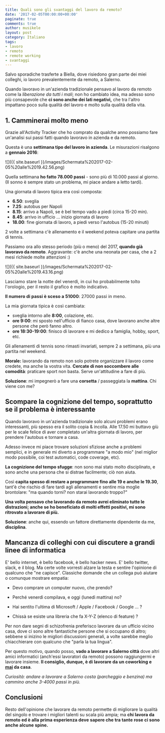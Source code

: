 ```yaml
---
title: Quali sono gli svantaggi del lavoro da remoto?
date: '2017-02-05T00:00:00+00:00'
paginate: true
comments: true
author: musikele
layout: post
category: Italiano
tags:
- lavoro
- remoto
- remote working
- svantaggi
---
```

Salvo sporadiche trasferte a Biella, dove risiedono gran parte dei miei colleghi, io lavoro prevalentemente da remoto, a Salerno.

Quando lavoravo in un'azienda tradizionale pensavo al lavoro da remoto come la _liberazione da tutti i mali_; non ho cambiato idea, ma adesso sono più consapevole che **ci sono anche dei lati negativi,** che tra l'altro impattano poco sulla qualità del lavoro e molto sulla qualità della vita.

## 1\. Camminerai molto meno

Grazie all'Activity Tracker che ho comprato da qualche anno possiamo fare un'analisi sui passi fatti quando lavoravo in azienda e da remoto.

Questa è una **settimana tipo del lavoro in azienda**. Le misurazioni risalgono a **gennaio 2016**:

![]({{ site.baseurl }}/images/Schermata%202017-02-05%20alle%2019.42.56.png)

Quella settimana **ho fatto 78.000 passi** - sono più di 10.000 passi al giorno. (Il sonno è sempre stato un problema, mi piace andare a letto tardi).

Una giornata di lavoro tipica era così composta:

*   **6.50**: sveglia
*   **7.25**: autobus per Napoli
*   **8.15**: arrivo a Napoli, se è bel tempo vado a piedi (circa 15-20 min).
*   **8.45**: arrivo in ufficio ... inizio giornata di lavoro
*   **18.00**: fine giornata di lavoro, a piedi verso l'autobus (15-20 minuti)

2 volte a settimana c'è allenamento e il weekend poteva capitare una partita di tennis.

Passiamo ora allo stesso periodo (più o meno) del 2017, **quando già lavoravo da remoto**. Aggravante: c'è anche una neonata per casa, che a 2 mesi richiede molte attenzioni :)

![]({{ site.baseurl }}/images/Schermata%202017-02-05%20alle%2019.43.16.png)

<span style="letter-spacing: 0.18px;">Lasciamo stare la notte del venerdì, in cui ho probabilmente tolto l'orologio, per il resto il grafico è molto indicativo. </span>

<span style="letter-spacing: 0.18px;">**Il numero di passi è sceso a 51000**: 27000 passi in meno. </span>

<span style="letter-spacing: 0.18px;">La mia giornata tipica è così cambiata: </span>

*   sveglia intorno alle **8:00**, colazione, etc.
*   **ore 9:00**: mi sposto nell'ufficio di fianco casa, dove lavorano anche altre persone che però fanno altro.
*   **ore 18:30-19:00**: finisco di lavorare e mi dedico a famiglia, hobby, sport, etc.

Gli allenamenti di tennis sono rimasti invariati, sempre 2 a settimana, più una partita nel weekend.

**Morale:** lavorando da remoto non solo potrete organizzare il lavoro come credete, ma anche la vostra vita. **Cercate di non soccombere alle comodità**: praticare sport non basta.  Serve un'attitudine a fare di più.

**Soluzione**: mi impegnerò a fare una **corsetta** / passeggiata la **mattina**. Chi viene con me?

## Scompare la cognizione del tempo, soprattutto se il problema è interessante

Quando lavoravo in un'azienda tradizionale solo alcuni problemi erano interessanti, più spesso era il solito copia & incolla. Alle 17.50 mi buttavo giù per le scale felice di aver completato un'altra giornata di lavoro, per prendere l'autobus e tornare a casa.

Adesso invece mi piace trovare soluzioni sfiziose anche a problemi semplici, e in generale mi diverto a programmare "a modo mio" (nel miglior modo possibile, coi test automatici, code coverage, etc).

**La cognizione del tempo sfugge**: non sono mai stato molto disciplinato, e sono anche una persona che si distrae facilmente; ciò non aiuta.

Così **capita spesso di restare a programmare fino alle 19 e anche le 19.30**, tant'è che rischio di fare tardi agli allenamenti e sentire mia moglie brontolare: "ma quando torni? non starai lavorando troppo?"

**Una volta pensavo che lavorando da remoto avrei eliminato tutte le distrazioni; anche se ho beneficiato di molti effetti positivi, mi sono ritrovato a lavorare di più.**

**Soluzione**: anche qui, essendo un fattore direttamente dipendente da me, **disciplina**.

## Mancanza di colleghi con cui discutere a grandi linee di informatica

E' bello internet, è bello facebook, è bello hacker news. E' bello twitter, slack, e il blog. Ma certe volte vorresti alzare la testa e sentire l'opinione di qualcuno che "ne capisce". Classiche domande che un collega può aiutare o comunque mostrare empatia:

*   Devo comprare un computer nuovo, che prendo?

*   Perché venerdì compilava, e oggi (lunedì mattina) no?

*   Hai sentito l'ultima di Microsoft / Apple / Facebook / Google ... ?

*   Chissà se esiste una libreria che fa X-Y-Z (elenco di feature) ?

Per non dare segni di schizofrenia preferisco lavorare da un ufficio vicino casa, dove ci sono altre fantastiche persone che si occupano di altro; sebbene si inizino le migliori discussioni generali, a volte sarebbe meglio chiacchierare con qualcuno che "parla la tua lingua".

Per questo motivo, quando posso, **vado a lavorare a Salerno città** dove altri amici informatici (anch'essi lavoratori da remoto) possono raggiungermi e lavorare insieme. <span style="letter-spacing: 0.01em;">**Il consiglio, dunque, è di lavorare da un coworking e <u>mai</u> da casa**. </span>

_Curiosità: andare a lavorare a Salerno costa (parcheggio e benzina) ma cammino anche 3-4000 passi in più._

## Conclusioni

Resto dell'opinione che lavorare da remoto permette di migliorare la qualità del singolo e trovare i migliori talenti su scala più ampia; ma **c<span style="letter-spacing: 0.01em;">hi lavora da remoto ed è alla prima esperienza deve sapere che tra tante rose ci sono anche alcune spine. </span>**